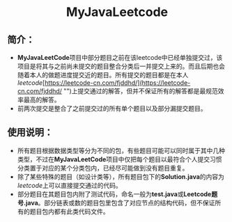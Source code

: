 # <center>MyJavaLeetcode



## 简介：
- **MyJavaLeetCode**项目中部分题目之前在该leetcode中已经单独提交过，该项目是将其与之前尚未提交的题目整合分类后一并提交上来的。而且后期也会随着本人的做题进度提交近的题目。所有提交的题目都是在本人*leetcode*[https://leetcode-cn.com/fjddhd/](https://leetcode-cn.com/fjddhd/ "")上提交通过的解答，但并不保证所有的解答都是最规范效率最高的解答。
- 前两次提交是整合了之前提交过的所有单个题目以及部分漏提交题目。



## 使用说明：
- 所有题目根据数据类型等分为不同的包，有些题目可能可以同时属于其中几种类型，不过在**MyJavaLeetCode**项目中仅把每个题目以最符合个人提交习惯分类置于对应的某个分类包内，已经尽可能做到没有题目重复。
- 除了某些特殊的题目（如设计类等），所有题目包下的**Solution.java**的内容为*leetcode*上可以直接提交通过的代码。
- 部分题目在其题目包内附了测试代码，命名一般为**test.java**或**Leetcode题号.java**。部分链表或数的题目包里包含了对应节点的结构代码，但不保证所有的题目包内都有此类代码文件。
